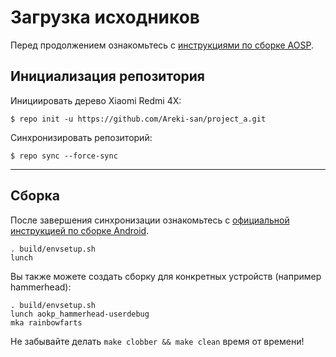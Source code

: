 Загрузка исходников
===================

Перед продолжением ознакомьтесь с [инструкциями по сборке AOSP](http://source.android.com/source/index.html).

Инициализация репозитория
-----------------------
    
Инициировать дерево Xiaomi Redmi 4X:

    $ repo init -u https://github.com/Areki-san/project_a.git

Синхронизировать репозиторий:

    $ repo sync --force-sync

***

Сборка
--------

После завершения синхронизации ознакомьтесь с [официальной инструкцией по сборке Android](http://s.android.com/source/building.html).

    . build/envsetup.sh
    lunch

Вы также можете создать сборку для конкретных устройств (например hammerhead):

    . build/envsetup.sh
    lunch aokp_hammerhead-userdebug
    mka rainbowfarts

Не забывайте делать `make clobber && make clean` время от времени!